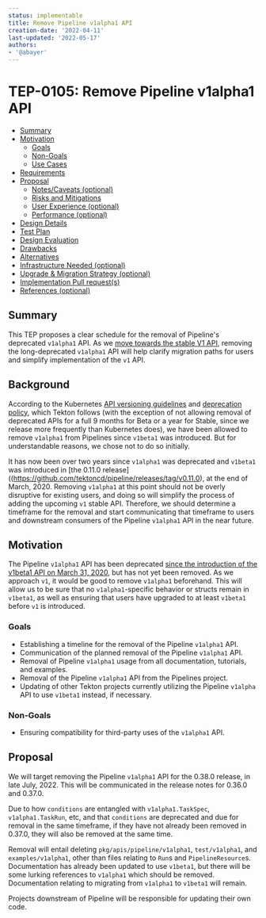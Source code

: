 ```yaml
---
status: implementable
title: Remove Pipeline v1alpha1 API
creation-date: '2022-04-11'
last-updated: '2022-05-17'
authors:
- '@abayer'
---
```


# TEP-0105: Remove Pipeline v1alpha1 API

<!-- toc -->
- [Summary](#summary)
- [Motivation](#motivation)
  - [Goals](#goals)
  - [Non-Goals](#non-goals)
  - [Use Cases](#use-cases)
- [Requirements](#requirements)
- [Proposal](#proposal)
  - [Notes/Caveats (optional)](#notescaveats-optional)
  - [Risks and Mitigations](#risks-and-mitigations)
  - [User Experience (optional)](#user-experience-optional)
  - [Performance (optional)](#performance-optional)
- [Design Details](#design-details)
- [Test Plan](#test-plan)
- [Design Evaluation](#design-evaluation)
- [Drawbacks](#drawbacks)
- [Alternatives](#alternatives)
- [Infrastructure Needed (optional)](#infrastructure-needed-optional)
- [Upgrade &amp; Migration Strategy (optional)](#upgrade--migration-strategy-optional)
- [Implementation Pull request(s)](#implementation-pull-request-s)
- [References (optional)](#references-optional)
<!-- /toc -->

## Summary

This TEP proposes a clear schedule for the removal of Pipeline's deprecated
`v1alpha1` API. As we [move towards the stable V1 API](./0096-pipelines-v1-api.md),
removing the long-deprecated `v1alpha1` API will help clarify migration paths for
users and simplify implementation of the `v1` API.

## Background

According to the Kubernetes [API versioning guidelines](https://kubernetes.io/docs/reference/using-api/api-overview/#api-versioning) and [deprecation policy](https://kubernetes.io/docs/reference/using-api/deprecation-policy/),
which Tekton follows (with the exception of not allowing removal of deprecated
APIs for a full 9 months for Beta or a year for Stable, since we release more
frequently than Kubernetes does), we have been allowed to remove `v1alpha1`
from Pipelines since `v1beta1` was introduced. But for understandable reasons,
we chose not to do so initially.

It has now been over two years since `v1alpha1` was deprecated and `v1beta1`
was introduced in [the 0.11.0 release]((https://github.com/tektoncd/pipeline/releases/tag/v0.11.0),
at the end of March, 2020. Removing `v1alpha1` at this point should not be
overly disruptive for existing users, and doing so will simplify the process of
adding the upcoming `v1` stable API. Therefore, we should determine a timeframe
for the removal and start communicating that timeframe to users and downstream
consumers of the Pipeline `v1alpha1` API in the near future.

## Motivation

The Pipeline `v1alpha1` API has been deprecated [since the introduction of the v1beta1 API on March 31, 2020](https://github.com/tektoncd/pipeline/releases/tag/v0.11.0),
but has not yet been removed. As we approach `v1`, it would be good to remove
`v1alpha1` beforehand. This will allow us to be sure that no `v1alpha1`-specific
behavior or structs remain in `v1beta1`, as well as ensuring that users have
upgraded to at least `v1beta1` before `v1` is introduced.


### Goals

- Establishing a timeline for the removal of the Pipeline `v1alpha1` API.
- Communication of the planned removal of the Pipeline `v1alpha1` API.
- Removal of Pipeline `v1alpha1` usage from all documentation, tutorials, and
  examples.
- Removal of the Pipeline `v1alpha1` API from the Pipelines project.
- Updating of other Tekton projects currently utilizing the Pipeline `v1alpha`
  API to use `v1beta1` instead, if necessary.

### Non-Goals

- Ensuring compatibility for third-party uses of the `v1alpha1` API.

## Proposal

We will target removing the Pipeline `v1alpha1` API for the 0.38.0 release, in
late July, 2022. This will be communicated in the release notes for 0.36.0 and 0.37.0.

Due to how `conditions` are entangled with `v1alpha1.TaskSpec`, `v1alpha1.TaskRun`, etc, 
and that `conditions` are deprecated and due for removal in the same timeframe, if 
they have not already been removed in 0.37.0, they will also be removed at the same
time.

Removal will entail deleting `pkg/apis/pipeline/v1alpha1`, `test/v1alpha1`,
and `examples/v1alpha1`, other than files relating to `Run`s and `PipelineResource`s.
Documentation has already been updated to use `v1beta1`, but there will be
some lurking references to `v1alpha1` which should be removed. Documentation
relating to migrating from `v1alpha1` to `v1beta1` will remain.

Projects downstream of Pipeline will be responsible for updating their own code.
